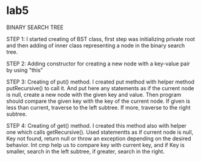 # lab5
BINARY SEARCH TREE

STEP 1: I started creating of BST class, first step was initializing private root and then adding of inner class representing a node in the binary search tree.

STEP 2: Adding constructor for creating a new node with a key-value pair by using "this"

STEP 3: Creating of put() method. I created put method with helper method putRecursive() to call it. And put here any statements as if the current node is null, create a new node with the given key and value. Then program should compare the given key with the key of the current node. If given is less than current, traverse to the left subtree. If more, traverse to the right subtree.

STEP 4: Creating of get() method. I created this method also with helper one which calls getRecursive(). Used statementts as if current node is null, Key not found, return null or throw an exception depending on the desired behavior. Int cmp help us to compare key with current key, and if Key is smaller, search in the left subtree, if greater, search in the right.
